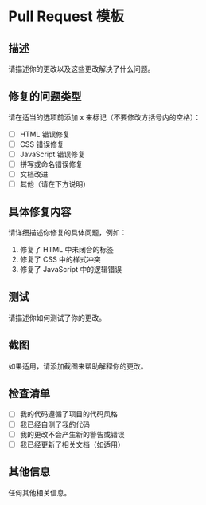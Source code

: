 # Pull Request 模板

## 描述

请描述你的更改以及这些更改解决了什么问题。

## 修复的问题类型

请在适当的选项前添加 x 来标记（不要修改方括号内的空格）：

- [ ] HTML 错误修复
- [ ] CSS 错误修复
- [ ] JavaScript 错误修复
- [ ] 拼写或命名错误修复
- [ ] 文档改进
- [ ] 其他（请在下方说明）

## 具体修复内容

请详细描述你修复的具体问题，例如：

1. 修复了 HTML 中未闭合的标签
2. 修复了 CSS 中的样式冲突
3. 修复了 JavaScript 中的逻辑错误

## 测试

请描述你如何测试了你的更改。

## 截图

如果适用，请添加截图来帮助解释你的更改。

## 检查清单

- [ ] 我的代码遵循了项目的代码风格
- [ ] 我已经自测了我的代码
- [ ] 我的更改不会产生新的警告或错误
- [ ] 我已经更新了相关文档（如适用）

## 其他信息

任何其他相关信息。